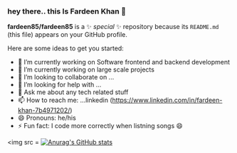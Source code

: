 ### hey there.. this Is Fardeen Khan 👋


**fardeen85/fardeen85** is a ✨ _special_ ✨ repository because its `README.md` (this file) appears on your GitHub profile.

Here are some ideas to get you started:

- 🔭 I’m currently working on Software frontend and backend development
- 🌱 I’m currently working on large scale projects
- 👯 I’m looking to collaborate on ...
- 🤔 I’m looking for help with ...
- 💬 Ask me about any tech related stuff
- 📫 How to reach me: ...linkedin (https://www.linkedin.com/in/fardeen-khan-7b4971202/)
- 😄 Pronouns: he/his
- ⚡ Fun fact: I code more correctly when listning songs 😄

<img src = [![Anurag's GitHub stats](https://github-readme-stats.vercel.app/api?username=fardeen85)](https://github.com/anuraghazra/github-readme-stats)



